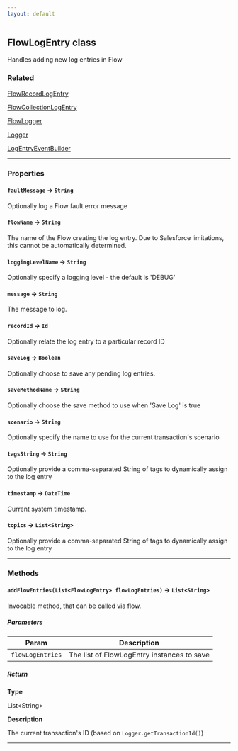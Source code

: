 ```yaml
---
layout: default
---
```


## FlowLogEntry class

Handles adding new log entries in Flow

### Related

[FlowRecordLogEntry](FlowRecordLogEntry)

[FlowCollectionLogEntry](FlowCollectionLogEntry)

[FlowLogger](FlowLogger)

[Logger](Logger)

[LogEntryEventBuilder](LogEntryEventBuilder)

---

### Properties

#### `faultMessage` → `String`

Optionally log a Flow fault error message

#### `flowName` → `String`

The name of the Flow creating the log entry. Due to Salesforce limitations, this cannot be automatically determined.

#### `loggingLevelName` → `String`

Optionally specify a logging level - the default is &apos;DEBUG&apos;

#### `message` → `String`

The message to log.

#### `recordId` → `Id`

Optionally relate the log entry to a particular record ID

#### `saveLog` → `Boolean`

Optionally choose to save any pending log entries.

#### `saveMethodName` → `String`

Optionally choose the save method to use when &apos;Save Log&apos; is true

#### `scenario` → `String`

Optionally specify the name to use for the current transaction&apos;s scenario

#### `tagsString` → `String`

Optionally provide a comma-separated String of tags to dynamically assign to the log entry

#### `timestamp` → `DateTime`

Current system timestamp.

#### `topics` → `List<String>`

Optionally provide a comma-separated String of tags to dynamically assign to the log entry

---

### Methods

#### `addFlowEntries(List<FlowLogEntry> flowLogEntries)` → `List<String>`

Invocable method, that can be called via flow.

##### Parameters

| Param            | Description                                |
| ---------------- | ------------------------------------------ |
| `flowLogEntries` | The list of FlowLogEntry instances to save |

##### Return

**Type**

List&lt;String&gt;

**Description**

The current transaction&apos;s ID (based on `Logger.getTransactionId()`)

---
